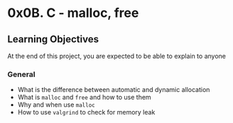 # 0x0B. C - malloc, free

## Learning Objectives

At the end of this project, you are expected to be able to  explain to anyone

### General

-   What is the difference between automatic and dynamic allocation
-   What is  `malloc`  and  `free`  and how to use them
-   Why and when use  `malloc`
-   How to use  `valgrind`  to check for memory leak